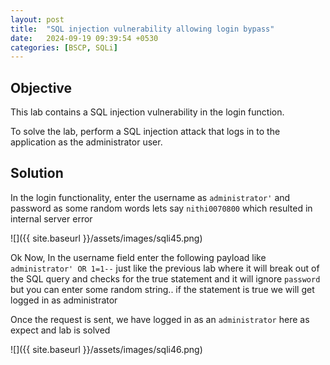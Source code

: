 ```yaml
---
layout: post
title:  "SQL injection vulnerability allowing login bypass"
date:   2024-09-19 09:39:54 +0530
categories: [BSCP, SQLi]
---
```


## Objective 

This lab contains a SQL injection vulnerability in the login function.

To solve the lab, perform a SQL injection attack that logs in to the application as the administrator user. 

## Solution

In the login functionality, enter the username as `administrator'` and password as some random words lets say `nithi0070800` which resulted in internal server error 

![]({{ site.baseurl }}/assets/images/sqli45.png)

Ok Now, In the username field enter the following payload like `administrator' OR 1=1--` just like the previous lab where it will break out of the SQL query and checks for the true statement and it will ignore `password` but you can enter some random string.. if the statement is true we will get logged in as administrator 

Once the request is sent, we have logged in as an `administrator` here as expect and lab is solved

![]({{ site.baseurl }}/assets/images/sqli46.png)